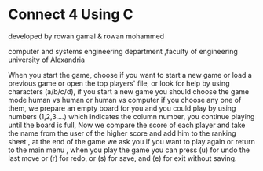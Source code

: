 # Connect 4 Using C
developed by rowan gamal & rowan mohammed 

computer and systems engineering department ,faculty of engineering university of Alexandria 

When you start the game, choose if you want to start a new game or load a previous game or open the top players' file, or look for help by using characters (a/b/c/d), if you start a new game you should choose the game mode human vs human or human vs computer if you choose any one of them, we prepare an empty board for you and you could play by using numbers (1,2,3….) which indicates the column number, you continue playing until the board is full, Now we compare the score of each player and take the name from the user of the higher score and add him to the ranking sheet , at the end of the game we ask you if you want to play again or return to the main menu , when you play the game you can press (u) for undo the last move or 
(r) for redo, or (s) for save, and (e) for exit without saving.
